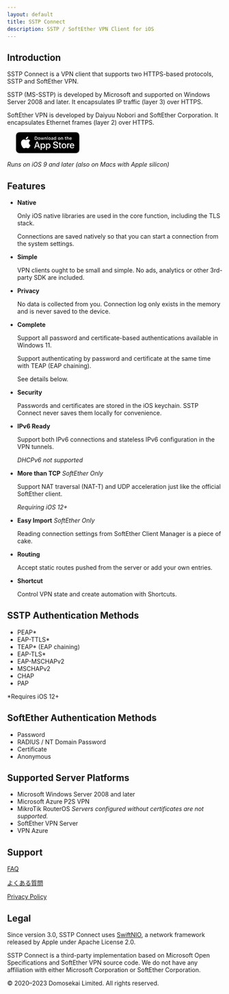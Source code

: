```yaml
---
layout: default
title: SSTP Connect
description: SSTP / SoftEther VPN Client for iOS
---
```


## Introduction

SSTP Connect is a VPN client that supports two HTTPS-based protocols, SSTP and SoftEther VPN.

SSTP (MS-SSTP) is developed by Microsoft and supported on Windows Server 2008 and later. It encapsulates IP traffic (layer 3) over HTTPS.

SoftEther VPN is developed by Daiyuu Nobori and SoftEther Corporation. It encapsulates Ethernet frames (layer 2) over HTTPS.

<a href='https://apps.apple.com/us/app/sstp-connect/id1543667909?itsct=apps_box&itscg=30200'><img alt='Download on the App Store' height="50" hspace="20" src='Download_on_the_App_Store_Badge_US-UK_RGB_blk_092917.svg'/></a>

*Runs on iOS 9 and later (also on Macs with Apple silicon)*

## Features

- **Native**

  Only iOS native libraries are used in the core function, including the TLS stack.
  
  Connections are saved natively so that you can start a connection from the system settings.

- **Simple**
  
  VPN clients ought to be small and simple. No ads, analytics or other 3rd-party SDK are included.

- **Privacy**

  No data is collected from you. Connection log only exists in the memory and is never saved to the device.

- **Complete**
  
  Support all password and certificate-based authentications available in Windows 11.
  
  Support authenticating by password and certificate at the same time with TEAP (EAP chaining).
  
  See details below.

- **Security**
  
  Passwords and certificates are stored in the iOS keychain. SSTP Connect never saves them locally for convenience.

- **IPv6 Ready**

  Support both IPv6 connections and stateless IPv6 configuration in the VPN tunnels.
  
  *DHCPv6 not supported*

- **More than TCP** *SoftEther Only*

  Support NAT traversal (NAT-T) and UDP acceleration just like the official SoftEther client.
  
  *Requiring iOS 12+*

- **Easy Import** *SoftEther Only*

  Reading connection settings from SoftEther Client Manager is a piece of cake.

- **Routing**

  Accept static routes pushed from the server or add your own entries.
  
- **Shortcut**

  Control VPN state and create automation with Shortcuts.

## SSTP Authentication Methods

- PEAP*
- EAP-TTLS*
- TEAP* (EAP chaining)
- EAP-TLS*
- EAP-MSCHAPv2
- MSCHAPv2
- CHAP
- PAP

*Requires iOS 12+

## SoftEther Authentication Methods

- Password
- RADIUS / NT Domain Password
- Certificate
- Anonymous

## Supported Server Platforms

- Microsoft Windows Server 2008 and later
- Microsoft Azure P2S VPN
- MikroTik RouterOS  *Servers configured without certificates are not supported.*
- SoftEther VPN Server
- VPN Azure

## Support

[FAQ](help.html)

[よくある質問](help-ja.html)

[Privacy Policy](privacy.html)

## Legal

Since version 3.0, SSTP Connect uses [SwiftNIO](https://github.com/apple/swift-nio), a network framework released by Apple under Apache License 2.0.

SSTP Connect is a third-party implementation based on Microsoft Open Specifications and SoftEther VPN source code. 
We do not have any affiliation with either Microsoft Corporation or SoftEther Corporation.
  
© 2020–2023 Domosekai Limited.  All rights reserved.
